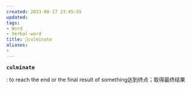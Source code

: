 ```yaml
---
created: 2023-08-17 23:45:55
updated: 
tags: 
- Word
- Verbal-word
title: 🚩culminate
aliases:
- 
---
```


<pre><strong>culminate</strong></pre>
: to reach the end or the final result of something达到终点；取得最终结果 